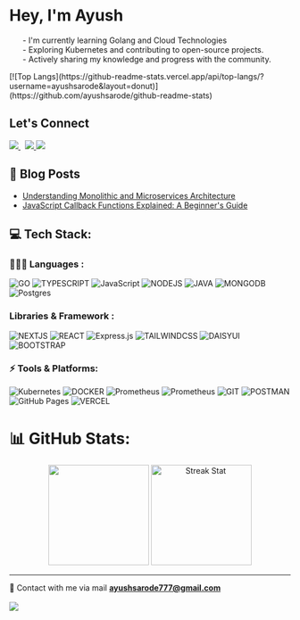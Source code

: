 

# Hey, I'm Ayush   
<ul>
- I'm currently learning Golang and Cloud Technologies <br>
- Exploring Kubernetes and contributing to open-source projects. <br>
- Actively sharing my knowledge and progress with the community. 

</ul>
[![Top Langs](https://github-readme-stats.vercel.app/api/top-langs/?username=ayushsarode&layout=donut)](https://github.com/ayushsarode/github-readme-stats)


## Let's Connect
<div id="badges">
  <a href="https://www.linkedin.com/in/ayush-sarodey-24a807272/">
		<img src="https://img.shields.io/badge/LinkedIn-0077B5?style=for-the-badge&logo=linkedin&logoColor=white"/>
  </a> &nbsp
  <a href="https://twitter.com/AyushSarode07">
		<img src="https://img.shields.io/badge/X-000000?style=for-the-badge&logo=x&logoColor=white"/>
	</a>
 <a href="https://dev.to/ayushsarode">
		<img src="https://img.shields.io/badge/dev.to-0A0A0A?style=for-the-badge&logo=devdotto&logoColor=white"/>
	</a><br>

</div>

## 📝 Blog Posts
- [Understanding Monolithic and Microservices Architecture](https://medium.com/p/5470d04ce12f)
- [JavaScript Callback Functions Explained: A Beginner's Guide](https://dev.to/ayushsarode/javascript-callback-functions-explained-a-beginners-guide-9ao)


## 💻 Tech Stack:


### 🧑🏻‍💻 Languages :
![GO](https://img.shields.io/badge/go-%2300ADD8?style=for-the-badge&logo=go&logoColor=white)
![TYPESCRIPT](https://img.shields.io/badge/TypeScript-007ACC?style=for-the-badge&logo=typescript&logoColor=white)
![JavaScript](https://img.shields.io/badge/JavaScript-F7DF1E?style=for-the-badge&logo=javascript&logoColor=black)
![NODEJS](https://img.shields.io/badge/Node.js-43853D?style=for-the-badge&logo=node.js&logoColor=white)
![JAVA](https://img.shields.io/badge/Java-ED8B00?style=for-the-badge&logo=openjdk&logoColor=white)
![MONGODB](https://img.shields.io/badge/MongoDB-4EA94B?style=for-the-badge&logo=mongodb&logoColor=white) 
![Postgres](https://img.shields.io/badge/postgres-%23316192.svg?style=for-the-badge&logo=postgresql&logoColor=white)



### Libraries & Framework :
![NEXTJS](https://img.shields.io/badge/NextJS-000000?style=for-the-badge&logo=next.js&logoColor=white)
![REACT](https://img.shields.io/badge/React-20232A?style=for-the-badge&logo=react&logoColor=61DAFB)
![Express.js](https://img.shields.io/badge/Express.js-404D59?style=for-the-badge&logo=express&logoColor=%white)
![TAILWINDCSS](https://img.shields.io/badge/Tailwind_CSS-38B2AC?style=for-the-badge&logo=tailwind-css&logoColor=white)
![DAISYUI](https://img.shields.io/badge/Daisyui-5A0EF8?style=for-the-badge&logo=daisyui&logoColor=white)
![BOOTSTRAP](https://img.shields.io/badge/Bootstrap-563D7C?style=for-the-badge&logo=bootstrap&logoColor=white)


### ⚡️ Tools & Platforms:
![Kubernetes](https://img.shields.io/badge/kubernetes-%23326ce5.svg?style=for-the-badge&logo=kubernetes&logoColor=white)
![DOCKER](https://img.shields.io/badge/Docker-2496ED?style=for-the-badge&logo=docker&logoColor=white)
![Prometheus](https://img.shields.io/badge/prometheus-E6522C?style=for-the-badge&logo=prometheus&logoColor=white)
![Prometheus](https://img.shields.io/badge/Grafana-F2F4F9?style=for-the-badge&logo=grafana&logoColor=orange&labelColor=F2F4F9)
![GIT](https://img.shields.io/badge/GIT-E44C30?style=for-the-badge&logo=git&logoColor=white)
![POSTMAN](https://img.shields.io/badge/Postman-E25825?style=for-the-badge&logo=postman&logoColor=white)
![GitHub Pages](https://img.shields.io/badge/GitHub_Pages-100000?style=for-the-badge&logo=github&logoColor=white)
![VERCEL](https://img.shields.io/badge/Vercel-000000?style=for-the-badge&logo=vercel&logoColor=white)


# 📊 GitHub Stats:

<p align="center"> <img height="180em" src="https://github-readme-stats.vercel.app/api?username=ayushsarode&amp;show_icons=true&amp;theme=algolia&amp;include_all_commits=true&amp;count_private=true" style="max-width:100%;">
<!-- 	ts- 8.24 -->
<!-- 	java- 11.26 -->
<img  height="180em" src="https://github-readme-streak-stats.herokuapp.com/?user=ayushsarode&theme=algolia" alt="Streak Stat"/>
</p>

<!-- ### ✍️ Random Dev Quote
![](https://quotes-github-readme.vercel.app/api?type=horizontal&theme=tokyonight)  -->
---
📩 Contact with me via mail **ayushsarode777@gmail.com** </br> </br>
 [![](https://visitcount.itsvg.in/api?id=AyushSarode&icon=0&color=0)](https://visitcount.itsvg.in)

